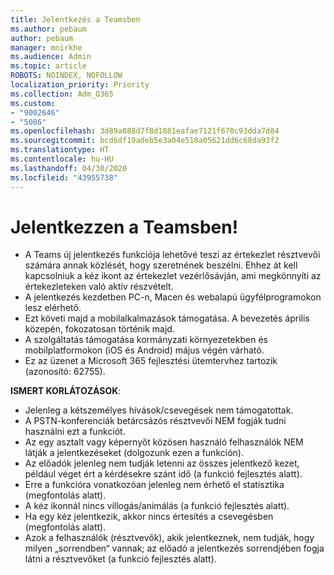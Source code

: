 ```yaml
---
title: Jelentkezés a Teamsben
ms.author: pebaum
author: pebaum
manager: mnirkhe
ms.audience: Admin
ms.topic: article
ROBOTS: NOINDEX, NOFOLLOW
localization_priority: Priority
ms.collection: Adm_O365
ms.custom:
- "9002646"
- "5086"
ms.openlocfilehash: 3d89a088d7f8d1881eafae7121f670c93dda7d84
ms.sourcegitcommit: bcd6df19adeb5e3a04e518a05621dd6c68da93f2
ms.translationtype: HT
ms.contentlocale: hu-HU
ms.lasthandoff: 04/30/2020
ms.locfileid: "43955738"
---
```

# <a name="raise-your-hand-in-teams"></a>Jelentkezzen a Teamsben!

- A Teams új jelentkezés funkciója lehetővé teszi az értekezlet résztvevői számára annak közlését, hogy szeretnének beszélni. Ehhez át kell kapcsolniuk a kéz ikont az értekezlet vezérlősávján, ami megkönnyíti az értekezleteken való aktív részvételt.
- A jelentkezés kezdetben PC-n, Macen és webalapú ügyfélprogramokon lesz elérhető.
- Ezt követi majd a mobilalkalmazások támogatása. A bevezetés április közepén, fokozatosan történik majd.
- A szolgáltatás támogatása kormányzati környezetekben és mobilplatformokon (iOS és Android) május végén várható.
- Ez az üzenet a Microsoft 365 fejlesztési ütemtervhez tartozik (azonosító: 62755).

**ISMERT KORLÁTOZÁSOK**:

- Jelenleg a kétszemélyes hívások/csevegések nem támogatottak.
- A PSTN-konferenciák betárcsázós résztvevői NEM fogják tudni használni ezt a funkciót.
- Az egy asztalt vagy képernyőt közösen használó felhasználók NEM látják a jelentkezéseket (dolgozunk ezen a funkción).
- Az előadók jelenleg nem tudják letenni az összes jelentkező kezet, például véget ért a kérdésekre szánt idő (a funkció fejlesztés alatt).
- Erre a funkcióra vonatkozóan jelenleg nem érhető el statisztika (megfontolás alatt).
- A kéz ikonnál nincs villogás/animálás (a funkció fejlesztés alatt).
- Ha egy kéz jelentkezik, akkor nincs értesítés a csevegésben (megfontolás alatt).
- Azok a felhasználók (résztvevők), akik jelentkeznek, nem tudják, hogy milyen „sorrendben“ vannak; az előadó a jelentkezés sorrendjében fogja látni a résztvevőket (a funkció fejlesztés alatt).
